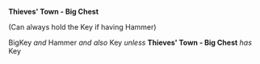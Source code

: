 ﻿**Thieves' Town - Big Chest**

(Can always hold the Key if having Hammer)

BigKey *and* Hammer *and also* Key *unless* **Thieves' Town - Big Chest** *has* Key
